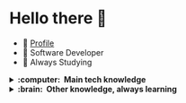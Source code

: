# Hello there  👋


- 🧑 [Profile](https://luclissi.github.io/luclissi/)
- 🔭 Software Developer
- 🌱 Always Studying


<details>
  <summary><b>:computer: &nbsp;Main tech knowledge</b></summary>
  <br/>

![GOLANG](https://img.shields.io/badge/GOLANG-%23007ACC.svg?&style=flat&logo=go&logoColor=white)&nbsp;
![NestJS](https://img.shields.io/badge/NESTJS-E0234E.svg?&style=flat&logo=nestjs&logoColor=white)&nbsp;
![NodeJS](https://img.shields.io/badge/NODEJS-339933.svg?&style=flat&logo=node.js&logoColor=white)&nbsp;\
![Flutter](https://img.shields.io/badge/FLUTTER-02569B.svg?&style=flat&logo=flutter&logoColor=white) &nbsp;
![GetX](https://img.shields.io/badge/GETX-%23121011.svg?&style=flat&logo=getx&logoColor=white) &nbsp;
![Dart](https://img.shields.io/badge/DART-%230175C2.svg?&style=flat&logo=dart&logoColor=white) &nbsp;\
![HTML5](https://img.shields.io/badge/HTML5-E34F26.svg?&style=flat&logo=html5&logoColor=white)&nbsp;
![CSS3](https://img.shields.io/badge/CSS3-%231572B6.svg?&style=flat&logo=css3&logoColor=white)&nbsp;
![JavaScript](https://img.shields.io/badge/JAVASCRIPT-323330.svg?&style=flat&logo=javascript&logoColor=%23F7DF1E)&nbsp;
![TypeScript](https://img.shields.io/badge/TYPESCRIPT-%23007ACC.svg?&style=flat&logo=typescript&logoColor=white)&nbsp;\
![Git](https://img.shields.io/badge/GIT-%23F05033.svg?&style=flat&logo=git&logoColor=white)&nbsp;
![GitHub](https://img.shields.io/badge/GITHUB-%23121011.svg?&style=flat&logo=github&logoColor=white)&nbsp;
![GitLab](https://img.shields.io/badge/GITLAB-%23181717.svg?&style=flat&logo=gitlab&logoColor=white)&nbsp;
![Docker](https://img.shields.io/badge/DOCKER-2496ED.svg?&style=flat&logo=docker&logoColor=white)&nbsp;
![MongoDB](https://img.shields.io/badge/MONGODB-47A248.svg?&style=flat&logo=mongodb&logoColor=white)&nbsp;
![Postgres](https://img.shields.io/badge/POSTGRES-%23316192.svg?&style=flat&logo=postgresql&logoColor=white)
![MySQL](https://img.shields.io/badge/MARIADB-4479A1.svg?&style=flat&logo=mariadb&logoColor=white)
![SQLite](https://img.shields.io/badge/SQLITE-003B57.svg?&style=flat&logo=sqlite&logoColor=white)\
![REST API](https://img.shields.io/badge/REST-02569B.svg?&style=flat&logo=rest&logoColor=white)&nbsp;
![GRAPHQL](https://img.shields.io/badge/GRAPHQL-E10098.svg?&style=flat&logo=graphql&logoColor=white)&nbsp;\
![LINUX](https://img.shields.io/badge/LINUX-FCC624?style=flat-square&logo=linux&logoColor=black)
![VSCode](https://img.shields.io/badge/VSCODE-007ACC.svg?&style=flat&logo=visual-studio-code)&nbsp;
![Eclipse](https://img.shields.io/badge/ECLIPSE-2C2255.svg?&style=flat&logo=eclipse)&nbsp;
![IntelliJ](https://img.shields.io/badge/INTELLIJ-000000.svg?&style=flat&logo=intellij-idea)&nbsp;\
![Clean Architecture](https://img.shields.io/badge/CLEAN%20ARCHITECTURE-6DB33F.svg?&style=flat&logoColor=white)&nbsp;
![SCRUM](https://img.shields.io/badge/SCRUM-6DB33F.svg?&style=flat&logo=ddd&logoColor=white)&nbsp;

<!-- 
Java, JSF, Angular, JPA 
Flutter, GetX,
GitHub, GitLab, Docker
VSCode, Eclipse
HTML, CSS, JavaScript, TypeScript.
postgresql, pgadmin, mysql, sqlite.
clean architecture
linux
-->
</details>

<!-- 
nestjs, nodejs, redis, nginx,
rest, graphql
aws, mariadb, mongodb, 
Kubernates, github actions
python, c, cpp, arduino
-->

<details>
  <summary><b>:brain: &nbsp;Other knowledge, always learning</b></summary>
  <br/>

![Firebase](https://img.shields.io/badge/FIREBASE-FFCA28.svg?&style=flat&logo=firebase&logoColor=black)&nbsp;
![Java](https://img.shields.io/badge/JAVA-007396.svg?&style=flat&logo=java&logoColor=white)&nbsp;
![JSF](https://img.shields.io/badge/JSF-323330.svg?&style=flat&logo=eclipse&logoColor=white)&nbsp;
![Angular](https://img.shields.io/badge/ANGULAR-DD0031.svg?&style=flat&logo=angular&logoColor=white)&nbsp;
![Redis](https://img.shields.io/badge/REDIS-DC382D.svg?&style=flat&logo=redis&logoColor=white)&nbsp;
![Nginx](https://img.shields.io/badge/NGINX-269539.svg?&style=flat&logo=nginx&logoColor=white)&nbsp;
![GRPC](https://img.shields.io/badge/GRPC-4285F4.svg?&style=flat&logo=google&logoColor=white)&nbsp;
![Kubernetes](https://img.shields.io/badge/KUBERNETES-326CE5.svg?&style=flat&logo=kubernetes&logoColor=white)&nbsp;
![GithubActions](https://img.shields.io/badge/GITHUB%20ACTIONS-2088FF.svg?&style=flat&logo=github-actions&logoColor=white)&nbsp;\
![AWS](https://img.shields.io/badge/AMAZON%20AWS-232F3E.svg?&style=flat&logo=amazon-aws&logoColor=white)&nbsp;
![Python](https://img.shields.io/badge/PYTHON-3776AB.svg?&style=flat&logo=python&logoColor=white)&nbsp;\
![Cpp](https://img.shields.io/badge/C++-00599C.svg?&style=flat&logo=c%2B%2B&logoColor=white)&nbsp;
![Arduino](https://img.shields.io/badge/ARDUINO-00979D.svg?&style=flat&logo=arduino&logoColor=white)&nbsp;
![JQuery](https://img.shields.io/badge/JQUERY-0769AD.svg?&style=flat&logo=jquery&logoColor=white)&nbsp;
![JSP](https://img.shields.io/badge/JSP-323330.svg?&style=flat&logo=eclipse&logoColor=white)&nbsp;

</details>

</div>
